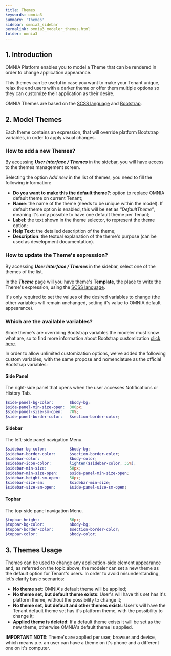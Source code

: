 ```yaml
---
title: Themes
keywords: omnia3
summary: 'Themes'
sidebar: omnia3_sidebar
permalink: omnia3_modeler_themes.html
folder: omnia3
---
```


## 1. Introduction

OMNIA Platform enables you to model a Theme that can be rendered in order to change application appearance.

This themes can be useful in case you want to make your Tenant unique, relax the end users with a darker theme or offer them multiple options so they can customize their application as their desire.

OMNIA Themes are based on the [SCSS language](https://sass-lang.com/documentation) and [Bootstrap](https://getbootstrap.com/docs/4.0/getting-started/theming/).

## 2. Model Themes

Each theme contains an expression, that will override platform Bootstrap variables, in order to apply visual changes.

### How to add a new Themes?

By accessing **_User Interface / Themes_** in the sidebar, you will have access to the themes management screen.

Selecting the option _Add new_ in the list of themes, you need to fill the following information:

- **Do you want to make this the default theme?**: option to replace OMNIA default theme on current Tenant;
- **Name**: the name of the theme (needs to be unique within the model). If default theme option is enabled, this will be set as _"DefaultTheme"_, meaning it's only possible to have one default theme per Tenant;
- **Label**: the text shown in the theme selector, to represent the theme option;
- **Help Text**: the detailed description of the theme;
- **Description**: the textual explanation of the theme's purpose (can be used as development documentation).

### How to update the Theme's expression?

By accessing **_User Interface / Themes_** in the sidebar, select one of the themes of the list.

In the **_Theme_** page will you have theme's **Template**, the place to write the Theme's expression, using the [SCSS language](https://sass-lang.com/documentation).

It's only required to set the values of the desired variables to change (the other variables will remain unchanged, setting it's value to OMNIA default appearance).

### Which are the available variables?

Since theme's are overriding Bootstrap variables the modeler must know what are, so to find more information about Bootstrap customization [click here](https://getbootstrap.com/docs/4.0/getting-started/theming/).

In order to allow unlimited customization options, we've added the following custom variables, with the same propose and nomenclature as the official Bootstrap variables:

#### Side Panel

The right-side panel that opens when the user accesses Notifications or History Tab.

```SCSS
$side-panel-bg-color:       $body-bg;
$side-panel-min-size-open:  300px;
$side-panel-size-sm-open:   70%;
$side-panel-border-color:   $section-border-color;
```

#### Sidebar

The left-side panel navigation Menu.

```SCSS
$sidebar-bg-color:          $body-bg;
$sidebar-border-color:      $section-border-color;
$sidebar-color:             $body-color;
$sidebar-icon-color:        lighten($sidebar-color, 35%);
$sidebar-min-size:          50px;
$sidebar-min-size-open:     $side-panel-min-size-open;
$sidebar-height-sm-open:    50px;
$sidebar-size-sm:           $sidebar-min-size;
$sidebar-size-sm-open:      $side-panel-size-sm-open;
```

#### Topbar

The top-side panel navigation Menu.

```SCSS
$topbar-height:             56px;
$topbar-bg-color:           $body-bg;
$topbar-border-color:       $section-border-color;
$topbar-color:              $body-color;
```

## 3. Themes Usage

Themes can be used to change any application-side element appearance and, as referred on the topic above, the modeler can set a new theme as the default option for Tenant's users. In order to avoid misunderstanding, let's clarify basic scenarios:

- **No theme set**: OMNIA's default theme will be applied;
- **No theme set, but default theme exists**: User's will have this set has it's platform theme, without the possibility to change it;
- **No theme set, but default and other themes exists**: User's will have the Tenant default theme set has it's platform theme, with the possibility to change it;
- **Applied theme is deleted**: If a default theme exists it will be set as the new theme, otherwise OMNIA's default theme is applied.

**IMPORTANT NOTE**: Theme's are applied per user, browser and device, which means p.e. an user can have a theme on it's phone and a different one on it's computer.
